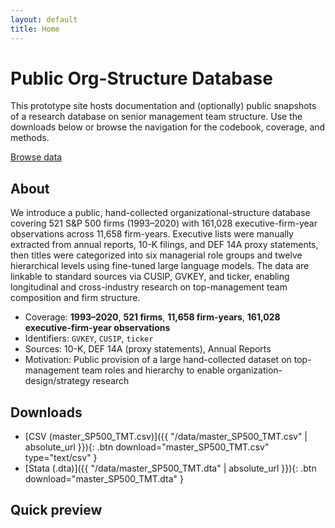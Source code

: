 ```yaml
---
layout: default
title: Home
---
```


<div class="hero">
  <h1>Public Org-Structure Database</h1>
  <p>
    This prototype site hosts documentation and (optionally) public snapshots of a research database on senior management team structure. Use the downloads below or browse the navigation for the codebook, coverage, and methods.
  </p>
  <p>
    <a class="btn solid" href="{{ '/data/' | relative_url }}">Browse data</a>
  </p>
</div>

## About
We introduce a public, hand-collected organizational-structure database covering 521 S&P 500 firms (1993–2020) with 161,028 executive-firm-year observations across 11,658 firm-years. Executive lists were manually extracted from annual reports, 10-K filings, and DEF 14A proxy statements, then titles were categorized into six managerial role groups and twelve hierarchical levels using fine-tuned large language models. The data are linkable to standard sources via CUSIP, GVKEY, and ticker, enabling longitudinal and cross-industry research on top-management team composition and firm structure.

- Coverage: **1993–2020**, **521 firms**, **11,658 firm-years**, **161,028 executive-firm-year observations**  
- Identifiers: `GVKEY`, `CUSIP`, `ticker`  
- Sources: 10-K, DEF 14A (proxy statements), Annual Reports  
- Motivation: Public provision of a large hand-collected dataset on top-management team roles and hierarchy to enable organization-design/strategy research

## Downloads
- [CSV (master_SP500_TMT.csv)]({{ "/data/master_SP500_TMT.csv" | absolute_url }}){: .btn download="master_SP500_TMT.csv" type="text/csv" }
- [Stata (.dta)]({{ "/data/master_SP500_TMT.dta" | absolute_url }}){: .btn download="master_SP500_TMT.dta" }


## Quick preview
<div class="table-wrap">
  <table id="previewTable"></table>
</div>
<script>
document.addEventListener('DOMContentLoaded', function () {
  renderCSVTable('{{ "/data/snapshot.csv" | relative_url }}', 'previewTable');
});
</script>

